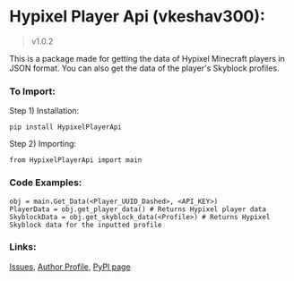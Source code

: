# Hypixel Player Api (vkeshav300):
> v1.0.2

This is a package made for getting the data of Hypixel Minecraft players in JSON format. You can also get the data of the player's Skyblock profiles.

### To Import:
Step 1) Installation:
```
pip install HypixelPlayerApi
```
Step 2) Importing:
```
from HypixelPlayerApi import main
```

### Code Examples:
```
obj = main.Get_Data(<Player_UUID_Dashed>, <API_KEY>)
PlayerData = obj.get_player_data() # Returns Hypixel player data
SkyblockData = obj.get_skyblock_data(<Profile>) # Returns Hypixel Skyblock data for the inputted profile
```

### Links:
[Issues](https://github.com/vkeshav300/PlayerApiContact/Issues), [Author Profile](https://github.com/vkeshav300), [PyPI page](https://pypi.org/project/HypixelPlayerApi/1.0.1/)
